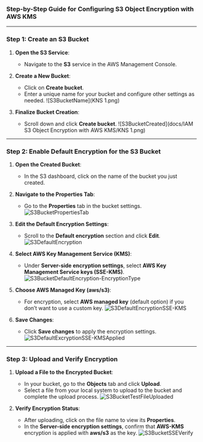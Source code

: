 ### Step-by-Step Guide for Configuring S3 Object Encryption with AWS KMS

---

### Step 1: Create an S3 Bucket

1. **Open the S3 Service**:
   - Navigate to the **S3** service in the AWS Management Console.

2. **Create a New Bucket**:
   - Click on **Create bucket**.
   - Enter a unique name for your bucket and configure other settings as needed.
   ![S3BucketName](KNS 1.png)
   
3. **Finalize Bucket Creation**:
   - Scroll down and click **Create bucket**.
   ![S3BucketCreated](docs/IAM S3 Object Encryption with AWS KMS/KNS 1.png)

---

### Step 2: Enable Default Encryption for the S3 Bucket

1. **Open the Created Bucket**:
   - In the S3 dashboard, click on the name of the bucket you just created.

2. **Navigate to the Properties Tab**:
   - Go to the **Properties** tab in the bucket settings.
   ![S3BucketPropertiesTab](/docs/Lab%2011%20IAM%20S3%20Object%20Encryption%20with%20AWS%20KMS/img/S3BucketPropertiesTab.png)

3. **Edit the Default Encryption Settings**:
   - Scroll to the **Default encryption** section and click **Edit**.
   ![S3DefaultEncryption](/docs/Lab%2011%20IAM%20S3%20Object%20Encryption%20with%20AWS%20KMS/img/S3DefaultEncryption.png)

4. **Select AWS Key Management Service (KMS)**:
   - Under **Server-side encryption settings**, select **AWS Key Management Service keys (SSE-KMS)**.
   ![S3BucketDefaultEncryption-EncryptionType](/docs/Lab%2011%20IAM%20S3%20Object%20Encryption%20with%20AWS%20KMS/img/S3BucketDefaultEncryption-EncryptionType.png)

5. **Choose AWS Managed Key (aws/s3)**:
   - For encryption, select **AWS managed key** (default option) if you don’t want to use a custom key.
   ![S3DefaultEncryptionSSE-KMS](/docs/Lab%2011%20IAM%20S3%20Object%20Encryption%20with%20AWS%20KMS/img/S3DefaultEncryptionSSE-KMS.png)

6. **Save Changes**:
   - Click **Save changes** to apply the encryption settings.
   ![S3DefaultExcryptionSSE-KMSApplied](/docs/Lab%2011%20IAM%20S3%20Object%20Encryption%20with%20AWS%20KMS/img/S3DefaultExcryptionSSE-KMSApplied.png)

---

### Step 3: Upload and Verify Encryption

1. **Upload a File to the Encrypted Bucket**:
   - In your bucket, go to the **Objects** tab and click **Upload**.
   - Select a file from your local system to upload to the bucket and complete the upload process.
   ![S3BucketTestFileUploaded](/docs/Lab%2011%20IAM%20S3%20Object%20Encryption%20with%20AWS%20KMS/img/S3BucketTestFileUploaded.png)

2. **Verify Encryption Status**:
   - After uploading, click on the file name to view its **Properties**.
   - In the **Server-side encryption settings**, confirm that **AWS-KMS** encryption is applied with **aws/s3** as the key.
   ![S3BucketSSEVerify](/docs/Lab%2011%20IAM%20S3%20Object%20Encryption%20with%20AWS%20KMS/img/S3BucketSSEVerify.png)
